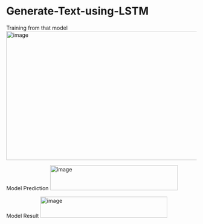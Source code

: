 # Generate-Text-using-LSTM
Training from that model
<img width="687" height="342" alt="image" src="https://github.com/user-attachments/assets/9ec42bfd-4b1b-4e32-a307-47e69dd66673" />

Model Prediction
<img width="338" height="66" alt="image" src="https://github.com/user-attachments/assets/08e5d432-961a-4be5-9b96-265f174110ef" />

Model Result
<img width="336" height="56" alt="image" src="https://github.com/user-attachments/assets/c896d2ad-2264-4ee6-97ac-06d864bd00bd" />

